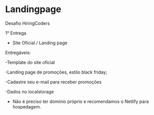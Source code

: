 # Landingpage

Desafio HiringCoders

1° Entrega 

- Site Oficial / Landing page  

Entregáveis: 

-Template do site oficial 

-Landing page de promoções, estilo black friday; 

-Cadastre seu e-mail para receber promoções 

-Dados no localstorage

- Não é preciso ter domínio próprio e recomendamos o Netlify para hospedagem.